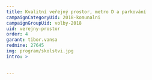 ```yaml
---
title: Kvalitní veřejný prostor, metro D a parkování
campaignCategoryUid: 2018-komunalni
campaignGroupUid: volby-2018
uid: verejny-prostor
order: 4
garant: tibor.vansa
redmine: 27645
img: program/skolstvi.jpg
intro: >
  

---
```



